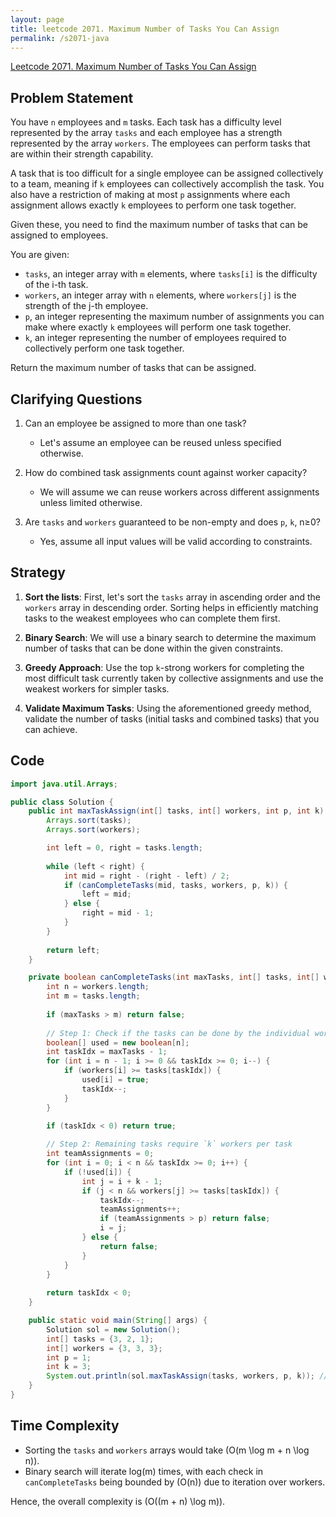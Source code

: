 ```yaml
---
layout: page
title: leetcode 2071. Maximum Number of Tasks You Can Assign
permalink: /s2071-java
---
```

[Leetcode 2071. Maximum Number of Tasks You Can Assign](https://algoadvance.github.io/algoadvance/l2071)
## Problem Statement

You have `n` employees and `m` tasks. Each task has a difficulty level represented by the array `tasks` and each employee has a strength represented by the array `workers`. The employees can perform tasks that are within their strength capability.

A task that is too difficult for a single employee can be assigned collectively to a team, meaning if `k` employees can collectively accomplish the task. You also have a restriction of making at most `p` assignments where each assignment allows exactly `k` employees to perform one task together.

Given these, you need to find the maximum number of tasks that can be assigned to employees.

You are given:
- `tasks`, an integer array with `m` elements, where `tasks[i]` is the difficulty of the i-th task.
- `workers`, an integer array with `n` elements, where `workers[j]` is the strength of the j-th employee.
- `p`, an integer representing the maximum number of assignments you can make where exactly `k` employees will perform one task together.
- `k`, an integer representing the number of employees required to collectively perform one task together.

Return the maximum number of tasks that can be assigned.

## Clarifying Questions

1. Can an employee be assigned to more than one task?
   - Let's assume an employee can be reused unless specified otherwise.

2. How do combined task assignments count against worker capacity? 
   - We will assume we can reuse workers across different assignments unless limited otherwise.

3. Are `tasks` and `workers` guaranteed to be non-empty and does `p`, `k`, n≥0?
   - Yes, assume all input values will be valid according to constraints.

## Strategy

1. **Sort the lists**: First, let's sort the `tasks` array in ascending order and the `workers` array in descending order. Sorting helps in efficiently matching tasks to the weakest employees who can complete them first.
  
2. **Binary Search**: We will use a binary search to determine the maximum number of tasks that can be done within the given constraints.

3. **Greedy Approach**: Use the top `k`-strong workers for completing the most difficult task currently taken by collective assignments and use the weakest workers for simpler tasks.

4. **Validate Maximum Tasks**: Using the aforementioned greedy method, validate the number of tasks (initial tasks and combined tasks) that you can achieve.

## Code

```java
import java.util.Arrays;

public class Solution {
    public int maxTaskAssign(int[] tasks, int[] workers, int p, int k) {
        Arrays.sort(tasks);
        Arrays.sort(workers);

        int left = 0, right = tasks.length;
        
        while (left < right) {
            int mid = right - (right - left) / 2;
            if (canCompleteTasks(mid, tasks, workers, p, k)) {
                left = mid;
            } else {
                right = mid - 1;
            }
        }
        
        return left;
    }

    private boolean canCompleteTasks(int maxTasks, int[] tasks, int[] workers, int p, int k) {
        int n = workers.length;
        int m = tasks.length;
        
        if (maxTasks > m) return false;
        
        // Step 1: Check if the tasks can be done by the individual workers
        boolean[] used = new boolean[n];
        int taskIdx = maxTasks - 1;
        for (int i = n - 1; i >= 0 && taskIdx >= 0; i--) {
            if (workers[i] >= tasks[taskIdx]) {
                used[i] = true;
                taskIdx--;
            }
        }
        
        if (taskIdx < 0) return true;

        // Step 2: Remaining tasks require `k` workers per task
        int teamAssignments = 0;
        for (int i = 0; i < n && taskIdx >= 0; i++) {
            if (!used[i]) {
                int j = i + k - 1;
                if (j < n && workers[j] >= tasks[taskIdx]) {
                    taskIdx--;
                    teamAssignments++;
                    if (teamAssignments > p) return false;
                    i = j;
                } else {
                    return false;
                }
            }
        }
        
        return taskIdx < 0;
    }

    public static void main(String[] args) {
        Solution sol = new Solution();
        int[] tasks = {3, 2, 1};
        int[] workers = {3, 3, 3};
        int p = 1;
        int k = 3;
        System.out.println(sol.maxTaskAssign(tasks, workers, p, k)); // Output: 3
    }
}
```

## Time Complexity

- Sorting the `tasks` and `workers` arrays would take \(O(m \log m + n \log n)\).
- Binary search will iterate log(m) times, with each check in `canCompleteTasks` being bounded by \(O(n)\) due to iteration over workers.

Hence, the overall complexity is \(O((m + n) \log m)\).